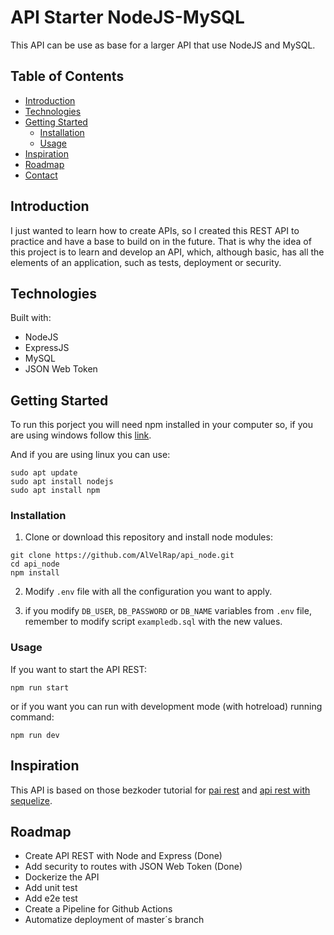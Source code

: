 # API Starter NodeJS-MySQL

This API can be use as base for a larger API that use NodeJS and MySQL.

## Table of Contents

- [Introduction](#introduction)
- [Technologies](#technologies)
- [Getting Started](#getting-started)
  - [Installation](#installation)
  - [Usage](#usage)
- [Inspiration](#inspiration)
- [Roadmap](#readmap)
- [Contact](#contact)

## Introduction

I just wanted to learn how to create APIs, so I created this REST API to practice and have a base to build on in the future. That is why the idea of this project is to learn and develop an API, which, although basic, has all the elements of an application, such as tests, deployment or security.

## Technologies

Built with:

- NodeJS
- ExpressJS
- MySQL
- JSON Web Token

## Getting Started

To run this porject you will need npm installed in your computer so, if you are using windows follow this [link](https://nodejs.org/en/download).

And if you are using linux you can use:

```
sudo apt update
sudo apt install nodejs
sudo apt install npm
```

### Installation

1. Clone or download this repository and install node modules:

```
git clone https://github.com/AlVelRap/api_node.git
cd api_node
npm install
```

2. Modify `.env` file with all the configuration you want to apply.

3. if you modify `DB_USER`, `DB_PASSWORD` or `DB_NAME` variables from `.env` file, remember to modify script `exampledb.sql` with the new values.

### Usage

If you want to start the API REST:

```
npm run start
```

or if you want you can run with development mode (with hotreload) running command:

```
npm run dev
```

## Inspiration

This API is based on those bezkoder tutorial for [pai rest](https://www.bezkoder.com/node-js-rest-api-express-mysql/) and [api rest with sequelize](https://www.bezkoder.com/node-js-express-sequelize-mysql/).

## Roadmap

- Create API REST with Node and Express (Done)
- Add security to routes with JSON Web Token (Done)
- Dockerize the API
- Add unit test
- Add e2e test
- Create a Pipeline for Github Actions
- Automatize deployment of master´s branch

<!-- ## Contact -->
